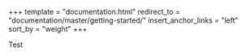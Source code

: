 +++
template = "documentation.html"
redirect_to = "documentation/master/getting-started/"
insert_anchor_links = "left"
sort_by = "weight"
+++

Test